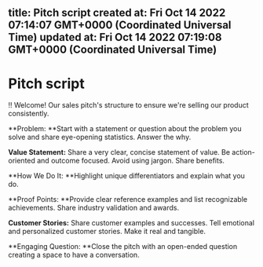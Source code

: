 
title: Pitch script
created at: Fri Oct 14 2022 07:14:07 GMT+0000 (Coordinated Universal Time)
updated at: Fri Oct 14 2022 07:19:08 GMT+0000 (Coordinated Universal Time)
---

# Pitch script

!! Welcome! Our sales pitch's structure to ensure we're selling our product consistently.

**Problem: **Start with a statement or question about the problem you solve and share eye-opening statistics. Answer the why.

**Value Statement:** Share a very clear, concise statement of value. Be action-oriented and outcome focused. Avoid using jargon. Share benefits.

**How We Do It: **Highlight unique differentiators and explain what you do.

**Proof Points: **Provide clear reference examples and list recognizable achievements. Share industry validation and awards.

**Customer Stories:** Share customer examples and successes. Tell emotional and personalized customer stories. Make it real and tangible.

**Engaging Question: **Close the pitch with an open-ended question creating a space to have a conversation.

          